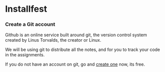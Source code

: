 # Installfest
### Create a Git account
Github is an online service built around git, the version control system created by Linus Torvalds, the creator or Linux.

We will be using git to distribute all the notes, and for you to track your code in the assignments.

If you do not have an account on git, go and [create one](https://github.com/join?source=header-home) now, its free.
